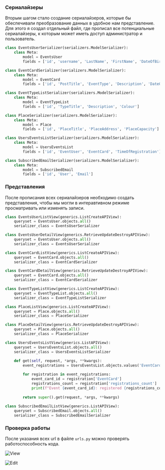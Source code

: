 ### Сериалайзеры

Вторым шагом стало создание сериалайзеров, которые бы обеспечивали преобразование данных в удобное нам представление. Для этого я создал отдельный файл, где прописал все потенциальные сериалайзеры, к которым может иметь доступ администратор и пользователь.

``` py title="serializers.py"
class EventsUserSerializer(serializers.ModelSerializer):
    class Meta:
        model = EventsUser
        fields = ['id', 'username', 'LastName', 'FirstName', 'DateOfBirth', 'PhoneNumber', 'IsSubscribed']

class EventCardSerializer(serializers.ModelSerializer):
    class Meta:
        model = EventCard
        fields = ['id', 'PostTitle', 'EventType', 'Description', 'DateOfEvent', 'EventPlace', 'NumberOfParticipants', 'AgeRestriction', 'Status']

class EventTypeListSerializer(serializers.ModelSerializer):
    class Meta:
        model = EventTypeList
        fields = ['id', 'TypeTitle', 'Description', 'Colour']

class PlaceSerializer(serializers.ModelSerializer):
    class Meta:
        model = Place
        fields = ['id', 'PlaceTitle', 'PlaceAddress', 'PlaceCapacity']

class UsersEventsListSerializer(serializers.ModelSerializer):
    class Meta:
        model = UsersEventsList
        fields = ['id', 'EventUser', 'EventCard', 'TimeOfRegistration']

class SubscribedEmailSerializer(serializers.ModelSerializer):
    class Meta:
        model = SubscribedEmail
        fields = ['id', 'User', 'Email']
```

### Представления

После прописания всех сериалайзеров необходимо создать представления, чтобы мы могли в интеравтивном режиме просматривать или изменять записи.

``` py title="views.py"
class EventsUserListView(generics.ListCreateAPIView):
    queryset = EventsUser.objects.all()
    serializer_class = EventsUserSerializer

class EventsUserDetailView(generics.RetrieveUpdateDestroyAPIView):
    queryset = EventsUser.objects.all()
    serializer_class = EventsUserSerializer

class EventCardListView(generics.ListCreateAPIView):
    queryset = EventCard.objects.all()
    serializer_class = EventCardSerializer

class EventCardDetailView(generics.RetrieveUpdateDestroyAPIView):
    queryset = EventCard.objects.all()
    serializer_class = EventCardSerializer

class EventTypeListView(generics.ListCreateAPIView):
    queryset = EventTypeList.objects.all()
    serializer_class = EventTypeListSerializer

class PlaceListView(generics.ListCreateAPIView):
    queryset = Place.objects.all()
    serializer_class = PlaceSerializer

class PlaceDetailView(generics.RetrieveUpdateDestroyAPIView):
    queryset = Place.objects.all()
    serializer_class = PlaceSerializer

class UsersEventsListView(generics.ListAPIView):
    queryset = UsersEventsList.objects.all()
    serializer_class = UsersEventsListSerializer
    
    def get(self, request, *args, **kwargs):
        event_registrations = UsersEventsList.objects.values('EventCard').annotate(registrations_count=Count('EventCard'))

        for registration in event_registrations:
            event_card_id = registration['EventCard']
            registrations_count = registration['registrations_count']
            print(f"Event {event_card_id}: registered {registrations_count} user(s)")
            
        return super().get(request, *args, **kwargs)
        
class SubscribedEmailListView(generics.ListAPIView):
    queryset = SubscribedEmail.objects.all()
    serializer_class = SubscribedEmailSerializer
``` 

### Проверка работы

После указания всех url в файле `urls.py` можно проверять работоспособность кода.

![View](pics/1_1.png)

![Edit](pics/1_2.png)


